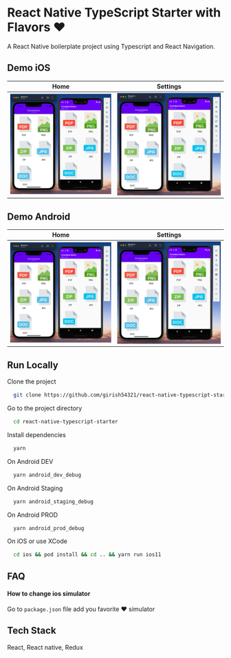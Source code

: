 # React Native TypeScript Starter with Flavors ❤️
A React Native boilerplate project using Typescript and React Navigation.
 
 ## Demo iOS 
 
 Home             |  Settings
:-------------------------:|:-------------------------:
<img src="appImages/demo.png" width="320px" />  |  <img src="appImages/demo.png" width="320px" />

 ## Demo Android
 
 Home             |  Settings
:-------------------------:|:-------------------------:
<img src="appImages/demo.png" width="320px" />  |  <img src="appImages/demo.png" width="320px" />

## Run Locally

Clone the project

```bash
  git clone https://github.com/girish54321/react-native-typescript-starter.git
```

Go to the project directory

```bash
  cd react-native-typescript-starter
```

Install dependencies

```bash
  yarn
```

On Android DEV

```bash
  yarn android_dev_debug
```
On Android Staging

```bash
  yarn android_staging_debug
```
On Android PROD

```bash
  yarn android_prod_debug
```
On iOS or use XCode

```bash
  cd ios && pod install && cd .. && yarn run ios11
```
## FAQ

#### How to change ios simulator

Go to ```package.json``` file add you favorite ❤️ simulator

## Tech Stack

React, React native, Redux
